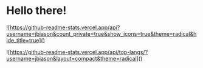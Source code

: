# Hello there!

![https://github-readme-stats.vercel.app/api?username=jbiason&count_private=true&show_icons=true&theme=radical&hide_title=true]()

![https://github-readme-stats.vercel.app/api/top-langs/?username=jbiason&layout=compact&theme=radical]()
